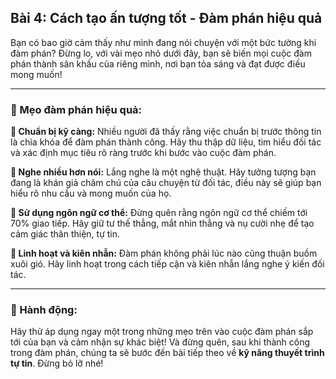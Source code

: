 ## Bài 4: Cách tạo ấn tượng tốt - Đàm phán hiệu quả

Bạn có bao giờ cảm thấy như mình đang nói chuyện với một bức tường khi đàm phán? Đừng lo, với vài mẹo nhỏ dưới đây, bạn sẽ biến mọi cuộc đàm phán thành sân khấu của riêng mình, nơi bạn tỏa sáng và đạt được điều mong muốn!

---

### 📌 Mẹo đàm phán hiệu quả:

**🔹 Chuẩn bị kỹ càng:**
Nhiều người đã thấy rằng việc chuẩn bị trước thông tin là chìa khóa để đàm phán thành công. Hãy thu thập dữ liệu, tìm hiểu đối tác và xác định mục tiêu rõ ràng trước khi bước vào cuộc đàm phán.

**🔹 Nghe nhiều hơn nói:**
Lắng nghe là một nghệ thuật. Hãy tưởng tượng bạn đang là khán giả chăm chú của câu chuyện từ đối tác, điều này sẽ giúp bạn hiểu rõ nhu cầu và mong muốn của họ.

**🔹 Sử dụng ngôn ngữ cơ thể:**
Đừng quên rằng ngôn ngữ cơ thể chiếm tới 70% giao tiếp. Hãy giữ tư thế thẳng, mắt nhìn thẳng và nụ cười nhẹ để tạo cảm giác thân thiện, tự tin.

**🔹 Linh hoạt và kiên nhẫn:**
Đàm phán không phải lúc nào cũng thuận buồm xuôi gió. Hãy linh hoạt trong cách tiếp cận và kiên nhẫn lắng nghe ý kiến đối tác.

---

### 🚀 Hành động:

Hãy thử áp dụng ngay một trong những mẹo trên vào cuộc đàm phán sắp tới của bạn và cảm nhận sự khác biệt! Và đừng quên, sau khi thành công trong đàm phán, chúng ta sẽ bước đến bài tiếp theo về **kỹ năng thuyết trình tự tin**. Đừng bỏ lỡ nhé!
